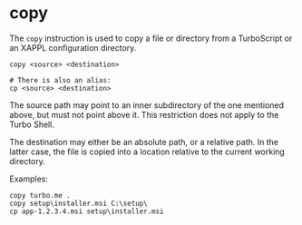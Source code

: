 # copy

The `copy` instruction is used to copy a file or directory from a TurboScript or an XAPPL configuration directory.

```
copy <source> <destination>

# There is also an alias:
cp <source> <destination>
```

The source path may point to an inner subdirectory of the one mentioned above, but must not point above it. This restriction does not apply to the Turbo Shell.

The destination may either be an absolute path, or a relative path. In the latter case, the file is copied into a location relative to the current working directory.

Examples:
```
copy turbo.me .
copy setup\installer.msi C:\setup\
cp app-1.2.3.4.msi setup\installer.msi
```
